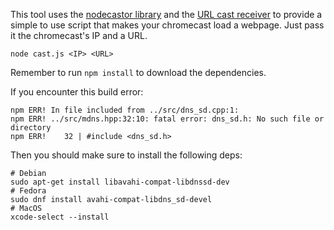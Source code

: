 This tool uses the [nodecastor library](https://github.com/vincentbernat/nodecastor) and the [URL cast receiver](https://github.com/demille/url-cast-receiver) to provide a simple to use script that makes your chromecast load a webpage.
Just pass it the chromecast's IP and a URL.

`node cast.js <IP> <URL>`

Remember to run `npm install` to download the dependencies.

If you encounter this build error:
```
npm ERR! In file included from ../src/dns_sd.cpp:1:
npm ERR! ../src/mdns.hpp:32:10: fatal error: dns_sd.h: No such file or directory
npm ERR!    32 | #include <dns_sd.h>
```

Then you should make sure to install the following deps:
```
# Debian
sudo apt-get install libavahi-compat-libdnssd-dev
# Fedora
sudo dnf install avahi-compat-libdns_sd-devel
# MacOS
xcode-select --install
```
